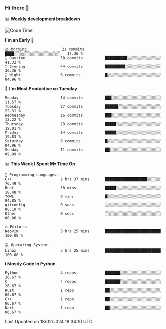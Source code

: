 ### Hi there 👋

📊 **Weekly development breakdown**
<!--START_SECTION:waka-->
![Code Time](http://img.shields.io/badge/Code%20Time-71%20hrs%2045%20mins-blue)

**I'm an Early 🐤** 

```text
🌞 Morning                21 commits          ████░░░░░░░░░░░░░░░░░░░░░   17.36 % 
🌆 Daytime                50 commits          ██████████░░░░░░░░░░░░░░░   41.32 % 
🌃 Evening                44 commits          █████████░░░░░░░░░░░░░░░░   36.36 % 
🌙 Night                  6 commits           █░░░░░░░░░░░░░░░░░░░░░░░░   04.96 % 
```
📅 **I'm Most Productive on Tuesday** 

```text
Monday                   14 commits          ███░░░░░░░░░░░░░░░░░░░░░░   11.57 % 
Tuesday                  27 commits          ██████░░░░░░░░░░░░░░░░░░░   22.31 % 
Wednesday                16 commits          ███░░░░░░░░░░░░░░░░░░░░░░   13.22 % 
Thursday                 23 commits          █████░░░░░░░░░░░░░░░░░░░░   19.01 % 
Friday                   24 commits          █████░░░░░░░░░░░░░░░░░░░░   19.83 % 
Saturday                 6 commits           █░░░░░░░░░░░░░░░░░░░░░░░░   04.96 % 
Sunday                   11 commits          ██░░░░░░░░░░░░░░░░░░░░░░░   09.09 % 
```


📊 **This Week I Spent My Time On** 

```text
💬 Programming Languages: 
C++                      2 hrs 37 mins       ███████████████████░░░░░░   76.49 % 
Rust                     38 mins             █████░░░░░░░░░░░░░░░░░░░░   18.48 % 
TOML                     9 mins              █░░░░░░░░░░░░░░░░░░░░░░░░   04.85 % 
gitconfig                0 secs              ░░░░░░░░░░░░░░░░░░░░░░░░░   00.10 % 
Other                    0 secs              ░░░░░░░░░░░░░░░░░░░░░░░░░   00.06 % 

🔥 Editors: 
Neovim                   3 hrs 25 mins       █████████████████████████   100.00 % 

💻 Operating System: 
Linux                    3 hrs 25 mins       █████████████████████████   100.00 % 
```

**I Mostly Code in Python** 

```text
Python                   4 repos             ███████░░░░░░░░░░░░░░░░░░   26.67 % 
C                        4 repos             ███████░░░░░░░░░░░░░░░░░░   26.67 % 
Rust                     1 repo              ██░░░░░░░░░░░░░░░░░░░░░░░   06.67 % 
C++                      1 repo              ██░░░░░░░░░░░░░░░░░░░░░░░   06.67 % 
Dart                     1 repo              ██░░░░░░░░░░░░░░░░░░░░░░░   06.67 % 
```




 Last Updated on 18/02/2024 18:34:10 UTC
<!--END_SECTION:waka-->
<!--
**R-enanVieira/R-enanVieira** is a ✨ _special_ ✨ repository because its `README.md` (this file) appears on your GitHub profile.

Here are some ideas to get you started:

- 🔭 I’m currently working on ...
- 🌱 I’m currently learning ...
- 👯 I’m looking to collaborate on ...
- 🤔 I’m looking for help with ...
- 💬 Ask me about ...
- 📫 How to reach me: ...
- 😄 Pronouns: ...
- ⚡ Fun fact: ...
-->
